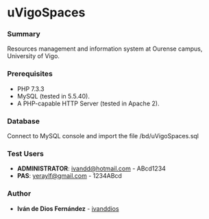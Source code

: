 # uVigoSpaces

### Summary

Resources management and information system at Ourense campus, University of Vigo. 

### Prerequisites

* PHP 7.3.3
* MySQL (tested in 5.5.40).
* A PHP-capable HTTP Server (tested in Apache 2).

### Database

Connect to MySQL console and import the file /bd/uVigoSpaces.sql

### Test Users

* **ADMINISTRATOR**:  ivandd@hotmail.com - ABcd1234
* **PAS**:  yeraylf@gmail.com - 1234ABcd

### Author 

* **Iván de Dios Fernández** - [ivanddios](https://github.com/ivanddios)
